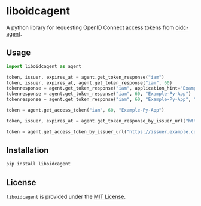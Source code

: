 # liboidcagent

A python library for requesting OpenID Connect access tokens from
[oidc-agent](https://github.com/indigo-dc/oidc-agent).

## Usage

```python
import liboidcagent as agent

token, issuer, expires_at = agent.get_token_response("iam")
token, issuer, expires_at, agent.get_token_response("iam", 60)
tokenresponse = agent.get_token_response("iam", application_hint="Example-Py-App")
tokenresponse = agent.get_token_response("iam", 60, "Example-Py-App")
tokenresponse = agent.get_token_response("iam", 60, "Example-Py-App", "openid profile email")

token = agent.get_access_token("iam", 60, "Example-Py-App")

token, issuer, expires_at = agent.get_token_response_by_issuer_url("https://issuer.example.com", 60, "Example-Py-App")

token = agent.get_access_token_by_issuer_url("https://issuer.example.com", 60, "Example-Py-App")
```


## Installation
`pip install liboidcagent`


## License
`liboidcagent` is provided under the [MIT License](https://opensource.org/licenses/MIT).

